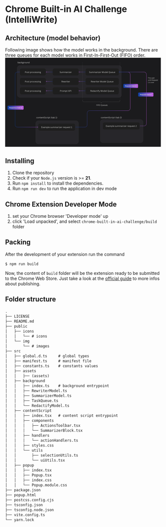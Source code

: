 # Chrome Built-in AI Challenge (IntelliWrite)

## Architecture (model behavior)

Following image shows how the model works in the background. There are three queues for each model works in First-In-First-Out (FIFO) order.
![Architecture Diagram](./model-architecture.png)

## Installing

1. Clone the repository
2. Check if your `Node.js` version is >= **21**.
3. Run `npm install` to install the dependencies.
4. Run `npm run dev` to run the application in dev mode

## Chrome Extension Developer Mode

1. set your Chrome browser 'Developer mode' up
2. click 'Load unpacked', and select `chrome-built-in-ai-challenge/build` folder

## Packing

After the development of your extension run the command

```shell
$ npm run build
```

Now, the content of `build` folder will be the extension ready to be submitted to the Chrome Web Store. Just take a look at the [official guide](https://developer.chrome.com/webstore/publish) to more infos about publishing.

## Folder structure

```
.
├── LICENSE
├── README.md
├── public
│   ├── icons
│   │   └── # icons
│   └── img
│       └── # images
├── src
│   ├── global.d.ts     # global types
│   ├── manifest.ts     # manifest file
│   ├── constants.ts    # constants values
│   ├── assets
│   │   ├── (assets)
│   ├── background
│   │   ├── index.ts    # background entrypoint
│   │   ├── RewriterModel.ts
│   │   ├── SummarizerModel.ts
│   │   ├── TaskQueue.ts
│   │   └── RedactifyModel.ts
│   ├── contentScript
│   │   ├── index.tsx   # content script entrypoint
│   │   ├── components
│   │   │   ├── ActionsToolbar.tsx
│   │   │   └── SummarizerBlock.tsx
│   │   ├── handlers
│   │   │   └── actionHandlers.ts
│   │   ├── styles.css
│   │   └── utils
│   │       ├── selectionUtils.ts
│   │       └── uiUtils.tsx
│   ├── popup
│   │   ├── index.tsx
│   │   ├── Popup.tsx
│   │   ├── index.css
│   │   └── Popup.module.css
├── package.json
├── popup.html
├── postcss.config.cjs
├── tsconfig.json
├── tsconfig.node.json
├── vite.config.ts
└── yarn.lock
```
